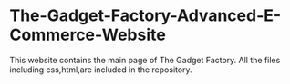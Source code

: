# The-Gadget-Factory-Advanced-E-Commerce-Website
This website contains the main page of The Gadget Factory.
All the files including css,html,are included in the repository.
